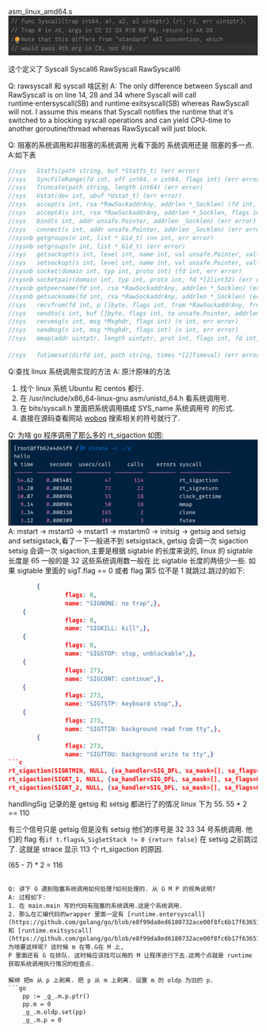 asm_linux_amd64.s
![](2021-10-13-14-58-29.png)

这个定义了 Syscall Syscall6 RawSyscall RawSyscall6


Q: rawsyscall 和 syscall 啥区别
A: The only difference between Syscall and RawSyscall is on line 14, 28 and 34 where Syscall will call runtime·entersyscall(SB) and runtime·exitsyscall(SB) whereas RawSyscall will not. I assume this means that Syscall notifies the runtime that it's switched to a blocking syscall operations and can yield CPU-time to another goroutine/thread whereas RawSyscall will just block.

Q: 阻塞的系统调用和非阻塞的系统调用 光看下面的 系统调用还是 阻塞的多一点.
A:如下表
```c
//sys	Statfs(path string, buf *Statfs_t) (err error)
//sys	SyncFileRange(fd int, off int64, n int64, flags int) (err error)
//sys	Truncate(path string, length int64) (err error)
//sys	Ustat(dev int, ubuf *Ustat_t) (err error)
//sys	accept(s int, rsa *RawSockaddrAny, addrlen *_Socklen) (fd int, err error)
//sys	accept4(s int, rsa *RawSockaddrAny, addrlen *_Socklen, flags int) (fd int, err error)
//sys	bind(s int, addr unsafe.Pointer, addrlen _Socklen) (err error)
//sys	connect(s int, addr unsafe.Pointer, addrlen _Socklen) (err error)
//sysnb	getgroups(n int, list *_Gid_t) (nn int, err error)
//sysnb	setgroups(n int, list *_Gid_t) (err error)
//sys	getsockopt(s int, level int, name int, val unsafe.Pointer, vallen *_Socklen) (err error)
//sys	setsockopt(s int, level int, name int, val unsafe.Pointer, vallen uintptr) (err error)
//sysnb	socket(domain int, typ int, proto int) (fd int, err error)
//sysnb	socketpair(domain int, typ int, proto int, fd *[2]int32) (err error)
//sysnb	getpeername(fd int, rsa *RawSockaddrAny, addrlen *_Socklen) (err error)
//sysnb	getsockname(fd int, rsa *RawSockaddrAny, addrlen *_Socklen) (err error)
//sys	recvfrom(fd int, p []byte, flags int, from *RawSockaddrAny, fromlen *_Socklen) (n int, err error)
//sys	sendto(s int, buf []byte, flags int, to unsafe.Pointer, addrlen _Socklen) (err error)
//sys	recvmsg(s int, msg *Msghdr, flags int) (n int, err error)
//sys	sendmsg(s int, msg *Msghdr, flags int) (n int, err error)
//sys	mmap(addr uintptr, length uintptr, prot int, flags int, fd int, offset int64) (xaddr uintptr, err error)

//sys	futimesat(dirfd int, path string, times *[2]Timeval) (err error)
```
Q:查找 linux 系统调用实现的方法
A: 原汁原味的方法
1. 找个 linux 系统 Ubuntu 和 centos 都行. 
2. 在 /usr/include/x86_64-linux-gnu asm/unistd_64.h 看系统调用号.
3. 在 bits/syscall.h 里面把系统调用搞成 SYS_name 系统调用号 的形式.
4. 直接在源码查看网站 [woboq](https://code.woboq.org/linux/linux/) 搜索相关的符号就行了.

Q: 为啥 go 程序调用了那么多的 rt_sigaction 如图:
![](2021-10-13-16-38-32.png)
A: mstart -> mstart0 -> mstart1 -> mstartm0 -> initsig -> getsig and setsig and setsigstack,看了一下一般进不到 setsigstack,
getsig 会调一次 sigaction setsig 会调一次 sigaction,主要是根据 sigtable 的长度来说的, linux 的 sigtable 长度是 65 一般的是 32
这些系统调用数一般在 比 sigtable 长度的两倍少一些. 如果 sigtable 里面的 sigT.flag == 0 或者 flag 第5 位不是 1 就跳过.跳过的如下:

```json
        {
                flags: 0,
                name: "SIGNONE: no trap",},
	{
                flags: 0,
                name: "SIGKILL: kill",},
	{
                flags: 0,
                name: "SIGSTOP: stop, unblockable",},
	{
                flags: 273,
                name: "SIGCONT: continue",},
	{
                flags: 273,
                name: "SIGTSTP: keyboard stop",},
	{
                flags: 273,
                name: "SIGTTIN: background read from tty",},
        {
                flags: 273,
                name: "SIGTTOU: background write to tty",}
```c
rt_sigaction(SIGRTMIN, NULL, {sa_handler=SIG_DFL, sa_mask=[], sa_flags=0}, 8) = 0
rt_sigaction(SIGRT_1, NULL, {sa_handler=SIG_DFL, sa_mask=[], sa_flags=0}, 8) = 0
rt_sigaction(SIGRT_2, NULL, {sa_handler=SIG_DFL, sa_mask=[], sa_flags=0}, 8) = 0
```

handlingSig 记录的是 getsig 和 setsig 都进行了的情况 linux 下为 55. 55 * 2 == 110 

有三个信号只是 getsig 但是没有 setsig 他们的序号是 32 33 34 号系统调用. 他们的 flag 有`if t.flags&_SigSetStack != 0 {return false}`
在 setsig 之前跳过了. 这就是 strace 显示 113 个 rt_sigaction 的原因.

(65 - 7) * 2 = 116
	




```

Q: 讲下 G 遇到阻塞系统调用如何处理?如何处理的. 从 G M P 的视角说明? 
A: 过程如下:
1. 在 main.main 写的代码有阻塞的系统调用.这是个系统调用.
2. 那么在汇编代码的wrapper 里面一定有 [runtime.entersyscall](https://github.com/golang/go/blob/e8f99da8ed6180732ace00f8fc6b17f636515bc4/src/runtime/proc.go#L3820) 和 [runtime.exitsyscall](https://github.com/golang/go/blob/e8f99da8ed6180732ace00f8fc6b17f636515bc4/src/runtime/proc.go#L3914) 为啥要这样呢? 这时候 m 在等.G在 M 上,
P 里面还有 G 在排队. 这时候应该找可以用的 M 让程序进行下去.这两个点就是 runtime 获取系统调用执行情况的检查点.

解绑 把m 从 p 上剥离. 把 p 从 m 上剥离. 设置 m 的 oldp 为旧的 p.
```go
	pp := _g_.m.p.ptr()
	pp.m = 0
	_g_.m.oldp.set(pp)
	_g_.m.p = 0
```